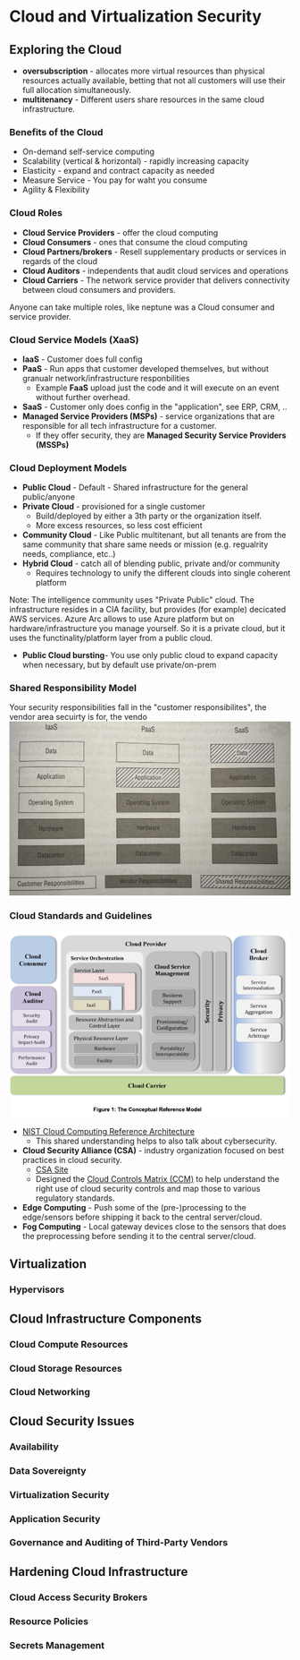 # Cloud and Virtualization Security

## Exploring the Cloud

* **oversubscription** - allocates more virtual resources than physical resources actually available, betting that not all customers will use their full allocation simultaneously.
* **multitenancy** - Different users share resources in the same cloud infrastructure.

### Benefits of the Cloud
* On-demand self-service computing
* Scalability (vertical & horizontal) - rapidly increasing capacity
* Elasticity - expand and contract capacity as needed
* Measure Service - You pay for waht you consume
* Agility & Flexibility

### Cloud Roles

* **Cloud Service Providers** - offer the cloud computing
* **Cloud Consumers** - ones that consume the cloud computing
* **Cloud Partners/brokers** - Resell supplementary products or services in regards of the cloud
* **Cloud Auditors** - independents that audit cloud services and operations
* **Cloud Carriers** - The network service provider that delivers connectivity between cloud consumers and providers.

Anyone can take multiple roles, like neptune was a Cloud consumer and service provider.

### Cloud Service Models (XaaS)

* **IaaS** - Customer does full config
* **PaaS** - Run apps that customer developed themselves, but without granualr network/infrastructure responbilities
  * Example **FaaS** upload just the code and it will execute on an event without further overhead.
* **SaaS** - Customer only does config in the "application", see ERP, CRM, ..
* **Managed Service Providers (MSPs)** - service organizations that are responsible for all tech infrastructure for a customer.
  * If they offer security, they are **Managed Security Service Providers (MSSPs)**

### Cloud Deployment Models

* **Public Cloud** - Default - Shared infrastructure for the general public/anyone
* **Private Cloud** - provisioned for a single customer
  * Build/deployed by either a 3th party or the organization itself.
  * More excess resources, so less cost efficient
* **Community Cloud** - Like Public multitenant, but all tenants are from the same community that share same needs or mission (e.g. regualrity needs, compliance, etc..)
* **Hybrid Cloud** - catch all of blending public, private and/or community
  * Requires technology to unify the different clouds into single coherent platform

Note: The intelligence community uses "Private Public" cloud. The infrastructure resides in a CIA facility, but provides (for example) decicated AWS services. Azure Arc allows to use Azure platform but on hardware/infrastructure you manage yourself. So it is a private cloud, but it uses the functinality/platform layer from a public cloud.

* **Public Cloud bursting**- You use only public cloud to expand capacity when necessary, but by default use private/on-prem

### Shared Responsibility Model
Your security responsibilities fall in the "customer responsibilites", the vendor area secuirty is for, the vendo
![ing](assets/cloud_responsibility_matrix.jpg)

### Cloud Standards and Guidelines

![img](assets/cloud_reference_architecture.png)

* [NIST Cloud Computing Reference Architecture](https://nvlpubs.nist.gov/nistpubs/Legacy/SP/nistspecialpublication500-292.pdf)
  * This shared understanding helps to also talk about cybersecurity.
* **Cloud Security Alliance (CSA)** - industry organization focused on best practices in cloud security.
    * [CSA Site](https://exams.cloudsecurityalliance.org/en)
    * Designed the [Cloud Controls Matrix (CCM)](https://cloudsecurityalliance.org/research/cloud-controls-matrix) to help understand the right use of cloud security controls and map those to various regulatory standards.
* **Edge Computing** - Push some of the (pre-)processing to the edge/sensors before shipping it back to the central server/cloud.
* **Fog Computing** - Local gateway devices close to the sensors that does the preprocessing before sending it to the central server/cloud.

## Virtualization
### Hypervisors

## Cloud Infrastructure Components
### Cloud Compute Resources
### Cloud Storage Resources
### Cloud Networking

## Cloud Security Issues
### Availability
### Data Sovereignty
### Virtualization Security
### Application Security
### Governance and Auditing of Third-Party Vendors

## Hardening Cloud Infrastructure
### Cloud Access Security Brokers
### Resource Policies
### Secrets Management
